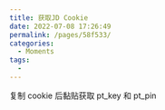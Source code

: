 ```yaml
---
title: 获取JD Cookie
date: 2022-07-08 17:26:49
permalink: /pages/58f533/
categories:
  - Moments
tags:
  -
---
```


复制 cookie 后黏贴获取 <span class="span-shadow">pt_key</span> 和 <span class="span-shadow">pt_pin</span>

<!-- more -->

<GetCookieForJd />
